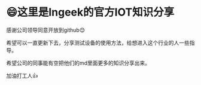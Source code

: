 

# :smile:这里是Ingeek的官方IOT知识分享

感谢公司领导同意开放到github:blush:

希望可以一直更新下去，分享测试设备的使用方法，给想进入这个行业的人一些指导。

希望公司的同事能有空把他们的md里面更多的知识分享出来。

加油打工人:+1:
